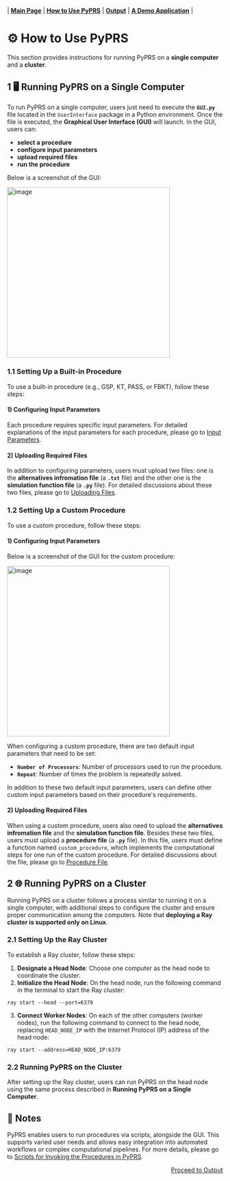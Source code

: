 | [**Main Page**](../README.md) | [**How to Use PyPRS**](How%20to%20Use%20PyPRS.md) | [**Output**](Output.md) | [**A Demo Application**](A%20Demo%20Application.md) |
# ⚙️ How to Use PyPRS
This section provides instructions for running PyPRS on a **single computer** and a **cluster**.

## 1 🖥️ Running PyPRS on a Single Computer <a name="h1"></a>
To run PyPRS on a single computer, users just need to execute the **`GUI.py`** file located in the `UserInterface` package in a Python environment. Once the file is executed, the **Graphical User Interface (GUI)** will launch. In the GUI, users can:
- **select a procedure**
- **configure input parameters**
- **upload required files**
- **run the procedure**

Below is a screenshot of the GUI:

  <img width="379.52" height="396.8" alt="image" src="https://github.com/user-attachments/assets/11314524-ebef-4662-b1dc-4b184b50c0db" />

### 1.1 Setting Up a Built-in Procedure
To use a built-in procedure (e.g., GSP, KT, PASS, or FBKT), follow these steps:

#### 1) Configuring Input Parameters
Each procedure requires specific input parameters.  For detailed explanations of the input parameters for each procedure, please go to <a name="IP" href="./Input Parameters.md">Input Parameters</a>.

#### 2) Uploading Required Files
In addition to configuring parameters, users must upload two files: one is the **alternatives infromation file** (a **`.txt`** file) and the other one is the **simulation function file** (a **`.py`** file). For detailed discussions about these two files, please go to <a name="UF" href="./Uploading Files.md">Uploading Files</a>.



### 1.2 Setting Up a Custom Procedure
To use a custom procedure, follow these steps:

#### 1) Configuring Input Parameters
Below is a screenshot of the GUI for the custom procedure:

  <img width="379.52" height="396.8" alt="image" src="https://github.com/user-attachments/assets/2a3ab001-4d6a-4873-bb6a-90c63e7696a4" />


When configuring a custom procedure, there are two default input parameters that need to be set:

- **`Number of Processors`**: Number of processors used to run the procedure.
- **`Repeat`**: Number of times the problem is repeatedly solved.

In addition to these two default input parameters, users can define other custom input parameters based on their procedure's requirements.

#### 2) Uploading Required Files

When using a custom procedure, users also need to upload the **alternatives infromation file** and the **simulation function file**. Besides these two files, users must upload a **procedure file** (a **`.py`** file). In this file, users must define a function named `custom_procedure`, which implements the computational steps for one run of the custom procedure.  For detailed discussions about the file, please go to <a href="./Procedure File.md" name="PF">Procedure File</a>.
## 2 🌐 Running PyPRS on a Cluster
Running PyPRS on a cluster follows a process similar to running it on a single computer, with additional steps to configure the cluster and ensure proper communication among the computers. Note that **deploying a Ray cluster is supported only on Linux**.
### 2.1 Setting Up the Ray Cluster
To establish a Ray cluster, follow these steps:

1. **Designate a Head Node**: Choose one computer as the head node to coordinate the cluster.
2. **Initialize the Head Node**: On the head node, run the following command in the terminal to start the Ray cluster:
```bush
ray start --head --port=6379
```
3. **Connect Worker Nodes**: On each of the other computers (worker nodes), run the following command to connect to the head node, replacing `HEAD_NODE_IP` with the Internet Protocol (IP) address of the head node:
```bush
ray start --address=HEAD_NODE_IP:6379
```
### 2.2 Running PyPRS on the Cluster
After setting up the Ray cluster, users can run PyPRS on the head node using the same process described in **Running PyPRS on a Single Computer**. 
## 📖 Notes

PyPRS enables users to run procedures via scripts, alongside the GUI. This supports varied user needs and allows easy integration into automated workflows or complex computational pipelines. For more details, please go to <a href="Scripts for Invoking the Procedures in PyPRS.md">Scripts for Invoking the Procedures in PyPRS</a>.

<p align="right"><a href="./Output.md"> Proceed to Output</a></p>

